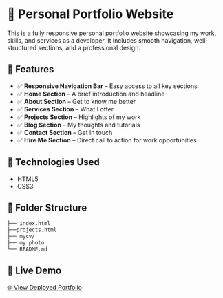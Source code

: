 # 💼 Personal Portfolio Website

This is a fully responsive personal portfolio website showcasing my work, skills, and services as a developer. It includes smooth navigation, well-structured sections, and a professional design.


## 📌 Features

- ✅ **Responsive Navigation Bar** – Easy access to all key sections
- ✅ **Home Section** – A brief introduction and headline
- ✅ **About Section** – Get to know me better
- ✅ **Services Section** – What I offer
- ✅ **Projects Section** – Highlights of my work
- ✅ **Blog Section** – My thoughts and tutorials
- ✅ **Contact Section** – Get in touch
- ✅ **Hire Me Section** – Direct call to action for work opportunities

## 🚀 Technologies Used

- HTML5  
- CSS3  

## 📁 Folder Structure
```bash
├── index.html
├──projects.html
├── mycv/
├── my photo
└── README.md
```
## 🔗 Live Demo
[🌐 View Deployed Portfolio](https://evanson.netlify.app/)

